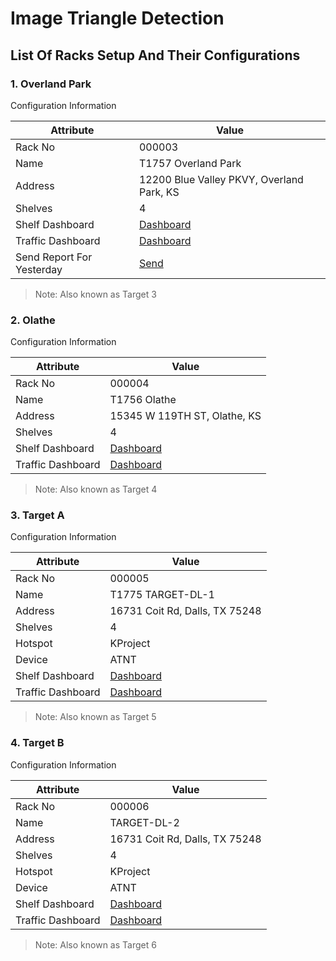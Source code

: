 # Image Triangle Detection

## List Of Racks Setup And Their Configurations

### 1. Overland Park
Configuration Information

| Attribute | Value |
| --------- | -------- |
| Rack No   | 000003 |
| Name      | T1757 Overland Park |
| Address   | 12200 Blue Valley PKVY, Overland Park, KS |
| Shelves   | 4 |
| Shelf Dashboard | [Dashboard](https://s3.amazonaws.com/my-rack/dashboard/shelves/000003.html) |
| Traffic Dashboard | [Dashboard](https://s3.amazonaws.com/my-rack/dashboard/targets/target3.html) |
| Send Report For Yesterday | [Send](https://https://s3.amazonaws.com/my-rack/dashboard/shelves/000003.html) |
> Note:
Also known as Target 3

### 2. Olathe
Configuration Information

| Attribute | Value |
| --------- | -------- |
| Rack No   | 000004 |
| Name      | T1756 Olathe |
| Address   | 15345 W 119TH ST, Olathe, KS |
| Shelves   | 4 |
| Shelf Dashboard | [Dashboard](https://s3.amazonaws.com/my-rack/dashboard/shelves/000004.html) |
| Traffic Dashboard | [Dashboard](https://s3.amazonaws.com/my-rack/dashboard/targets/target4.html) |
> Note:
Also known as Target 4

### 3. Target A
Configuration Information

| Attribute | Value |
| --------- | -------- |
| Rack No   | 000005 |
| Name      | T1775 TARGET-DL-1 |
| Address   | 16731 Coit Rd, Dalls, TX 75248 |
| Shelves   | 4 |
| Hotspot   | KProject |
| Device    |   ATNT   |
| Shelf Dashboard | [Dashboard](https://s3.amazonaws.com/my-rack/dashboard/shelves/000005.html) |
| Traffic Dashboard | [Dashboard](https://s3.amazonaws.com/my-rack/dashboard/targets/target5.html) |
> Note:
Also known as Target 5

### 4. Target B
Configuration Information

| Attribute | Value |
| --------- | -------- |
| Rack No   | 000006 |
| Name      | TARGET-DL-2 |
| Address   | 16731 Coit Rd, Dalls, TX 75248 |
| Shelves   | 4 |
| Hotspot   | KProject |
| Device    |   ATNT   |
| Shelf Dashboard | [Dashboard](https://s3.amazonaws.com/my-rack/dashboard/shelves/000006.html) |
| Traffic Dashboard | [Dashboard](https://s3.amazonaws.com/my-rack/dashboard/targets/target6.html) |
> Note:
Also known as Target 6
